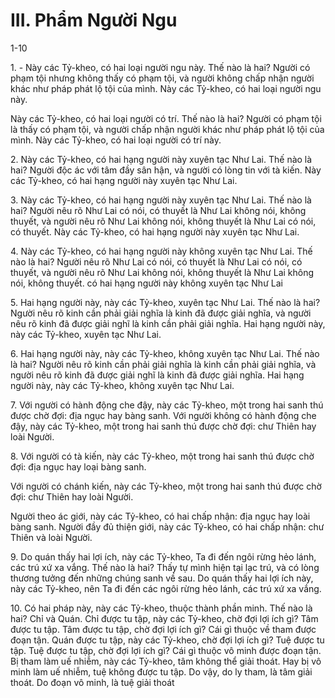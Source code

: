 # III. Phẩm Người Ngu

1-10

1\. - Này các Tỷ-kheo, có hai loại người ngu này. Thế nào là hai? Người có phạm tội nhưng không thấy
có phạm tội, và người không chấp nhận người khác như pháp phát lộ tội của mình. Này các Tỷ-kheo, có
hai loại người ngu này.

Này các Tỷ-kheo, có hai loại người có trí. Thế nào là hai? Người có phạm tội là thấy có phạm tội, và
người chấp nhận người khác như pháp phát lộ tội của mình. Này các Tỷ-kheo, có hai loại người có trí
này.
<!--pg-->
2\. Này các Tỷ-kheo, có hai hạng người này xuyên tạc Như Lai. Thế nào là hai? Người độc ác với tâm
đầy sân hận, và người có lòng tin với tà kiến. Này các Tỷ-kheo, có hai hạng người này xuyên tạc Như
Lai.

<!--pg-->
3\. Này các Tỷ-kheo, có hai hạng người này xuyên tạc Như Lai. Thế nào là hai? Người nêu rõ Như Lai
có nói, có thuyết là Như Lai không nói, không thuyết, và người nêu rõ Như Lai không nói, không thuyết
là Như Lai có nói, có thuyết. Này các Tỷ-kheo, có hai hạng người này xuyên tạc Như Lai.

<!--pg-->
4\. Này các Tỷ-kheo, có hai hạng người này không xuyên tạc Như Lai. Thế nào là hai? Người nêu rõ
Như Lai có nói, có thuyết là Như Lai có nói, có thuyết, và người nêu rõ Như Lai không nói, không
thuyết là Như Lai không nói, không thuyết. có hai hạng người này không xuyên tạc Như Lai

<!--pg-->
5\. Hai hạng người này, này các Tỷ-kheo, xuyên tạc Như Lai. Thế nào là hai? Người nêu rõ kinh cần phải
giải nghĩa là kinh đã được giải nghĩa, và người nêu rõ kinh đã được giải nghĩ là kinh cần phải giải nghĩa.
Hai hạng người này, này các Tỷ-kheo, xuyên tạc Như Lai.

<!--pg-->
6\. Hai hạng người này, này các Tỷ-kheo, không xuyên tạc Như Lai. Thế nào là hai? Người nêu rõ kinh
cần phải giải nghĩa là kinh cần phải giải nghĩa, và người nêu rõ kinh đã được giải nghĩ là kinh đã được
giải nghĩa. Hai hạng người này, này các Tỷ-kheo, không xuyên tạc Như Lai.

<!--pg-->
7\. Với người có hành động che đậy, này các Tỷ-kheo, một trong hai sanh thú được chờ đợi: địa ngục hay
bàng sanh. Với người không có hành động che đậy, này các Tỷ-kheo, một trong hai sanh thú được chờ
đợi: chư Thiên hay loài Người.

<!--pg-->
8\. Với người có tà kiến, này các Tỷ-kheo, một trong hai sanh thú được chờ đợi: địa ngục hay loại bàng
sanh.

Với người có chánh kiến, này các Tỷ-kheo, một trong hai sanh thú được chờ đợi: chư Thiên hay loài
Người.

Người theo ác giới, này các Tỷ-kheo, có hai chấp nhận: địa ngục hay loài bàng sanh. Người đầy đủ thiện
giới, này các Tỷ-kheo, có hai chấp nhận: chư Thiên và loài Người.

<!--pg-->
9\. Do quán thấy hai lợi ích, này các Tỷ-kheo, Ta đi đến ngôi rừng hẻo lánh, các trú xứ xa vắng. Thế nào
là hai? Thấy tự mình hiện tại lạc trú, và có lòng thương tưởng đến những chúng sanh về sau. Do quán
thấy hai lợi ích này, này các Tỷ-kheo, nên Ta đi đến các ngôi rừng hẻo lánh, các trú xứ xa vắng.

<!--pg-->
10\. Có hai pháp này, này các Tỷ-kheo, thuộc thành phần minh. Thế nào là hai? Chỉ và Quán. Chỉ được
tu tập, này các Tỷ-kheo, chờ đợi lợi ích gì? Tâm được tu tập. Tâm được tu tập, chờ đợi lợi ích gì? Cái gì
thuộc về tham được đoạn tận. Quán được tu tập, này các Tỷ-kheo, chờ đợi lợi ích gì? Tuệ được tu tập.
Tuệ được tu tập, chờ đợi lợi ích gì? Cái gì thuộc vô minh được đoạn tận. Bị tham làm uế nhiễm, này các
Tỷ-kheo, tâm không thể giải thoát. Hay bị vô minh làm uế nhiễm, tuệ không được tu tập. Do vậy, do ly
tham, là tâm giải thoát. Do đoạn vô minh, là tuệ giải thoát

